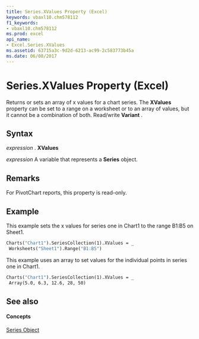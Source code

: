 ```yaml
---
title: Series.XValues Property (Excel)
keywords: vbaxl10.chm578112
f1_keywords:
- vbaxl10.chm578112
ms.prod: excel
api_name:
- Excel.Series.XValues
ms.assetid: 63715a3c-9d2d-6213-ac99-2c583773b45a
ms.date: 06/08/2017
---
```



# Series.XValues Property (Excel)

Returns or sets an array of x values for a chart series. The **XValues** property can be set to a range on a worksheet or to an array of values, but it cannot be a combination of both. Read/write **Variant** .


## Syntax

 _expression_ . **XValues**

 _expression_ A variable that represents a **Series** object.


## Remarks

For PivotChart reports, this property is read-only.


## Example

This example sets the x values for series one in Chart1 to the range B1:B5 on Sheet1.


```vb
Charts("Chart1").SeriesCollection(1).XValues = _ 
 Worksheets("Sheet1").Range("B1:B5")
```

This example uses an array to set values for the individual points in series one in Chart1.




```vb
Charts("Chart1").SeriesCollection(1).XValues = _ 
 Array(5.0, 6.3, 12.6, 28, 50)
```


## See also


#### Concepts


[Series Object](series-object-excel.md)

